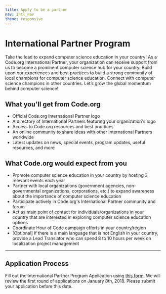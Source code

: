 ```yaml
---
title: Apply to be a partner
nav: intl_nav
theme: responsive
---
```


# International Partner Program

Take the lead to expand computer science education in your country! As a Code.org International Partner, your organization can receive support from us to become a prominent computer science hub for your country. Build upon our experiences and best practices to build a strong community of local champions for computer science education. Connect with computer science champions in other countries. Let’s grow the global momentum behind computer science!  

## What you'll get from Code.org

* Official Code.org International Partner logo
* A directory of International Partners featuring your organization's logo
* Access to Code.org resources and best practices
* An online community to share ideas with other International Partners worldwide
* Latest updates on news, special events, program updates, useful resources, and more

## What Code.org would expect from you

* Promote computer science education in your country by hosting 3 relevant events each year
* Partner with local organizations (government agencies, non-governmental organizations, corporations, etc.) to expand awareness about the importance of computer science education
* Participate actively in Code.org's International Partner community and forum
* Act as main point of contact for individuals/organizations in your country that are interested in exploring computer science education options 
* Coordinate Hour of Code campaign efforts in your country/region
* [Optional] If there is a main language that is not English in your country, provide a Lead Translator who can spend 8 to 10 hours per week on localization project management   
  
  
***

## Application Process

Fill out the International Partner Program Application using [this form](https://goo.gl/forms/0WD9AJpCZr8roK5L2). We will review the first round of applications on January 8th, 2018. Please submit your application before this date.